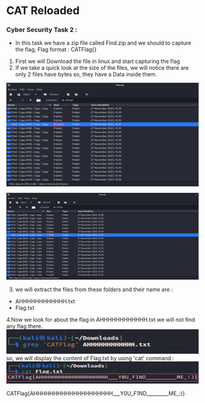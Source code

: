 # CAT Reloaded
### Cyber Security Task 2 :
- In this task we have a zip file called Find.zip and we should to capture the flag, Flag format : CATFlag{}

1. First we will Download the file in linux and start capturing the flag
2. If we take a quick look at the size of the files, we will notice there are only 2 files have bytes so, they have a Data inside them.

![Alt text](<find1.png>)

![Alt text](<find2.png>)

3. we will extract the files from these folders and their name are :

 - AHHHHHHHHHHHH.txt
 - Flag.txt

 4.Now we look for about the flag in AHHHHHHHHHHHH.txt we will not find any flag there.
![Alt text](<Find3.png>)
so, we will display the content of Flag.txt by using 'cat' command :
![Alt text](<find4.png>)

CATFlag{AHHHHHHHHHHHHHHHHHHHH___Y0U_F1ND_________ME_:)}